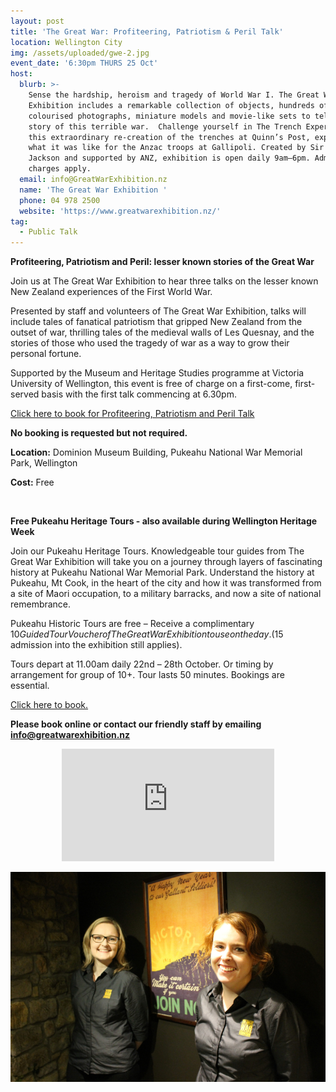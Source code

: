 ```yaml
---
layout: post
title: 'The Great War: Profiteering, Patriotism & Peril Talk'
location: Wellington City
img: /assets/uploaded/gwe-2.jpg
event_date: '6:30pm THURS 25 Oct'
host:
  blurb: >-
    Sense the hardship, heroism and tragedy of World War I. The Great War
    Exhibition includes a remarkable collection of objects, hundreds of
    colourised photographs, miniature models and movie-like sets to tell the
    story of this terrible war.  Challenge yourself in The Trench Experience! In
    this extraordinary re-creation of the trenches at Quinn’s Post, experience
    what it was like for the Anzac troops at Gallipoli. Created by Sir Peter
    Jackson and supported by ANZ, exhibition is open daily 9am–6pm. Admission
    charges apply. 
  email: info@GreatWarExhibition.nz
  name: 'The Great War Exhibition '
  phone: 04 978 2500
  website: 'https://www.greatwarexhibition.nz/'
tag:
  - Public Talk
---
```

**Profiteering, Patriotism and Peril: lesser known stories of the Great War**

Join us at The Great War Exhibition to hear three talks on the lesser known New Zealand experiences of the First World War. 

Presented by staff and volunteers of The Great War Exhibition, talks will include tales of fanatical patriotism that gripped New Zealand from the outset of war, thrilling tales of the medieval walls of Les Quesnay, and the stories of those who used the tragedy of war as a way to grow their personal fortune. 

Supported by the Museum and Heritage Studies programme at Victoria University of Wellington, this event is free of charge on a first-come, first-served basis with the first talk commencing at 6.30pm.

[Click here to book for Profiteering, Patriotism and Peril Talk](https://greatwarexhibition.rezdy.com/259998/profiteering-patriotism-and-peril-lesser-known-stories-of-the-great-war)

**No booking is requested but not required.**

**Location:** Dominion Museum Building, Pukeahu National War Memorial Park, Wellington

**Cost:** Free

<br>

**Free Pukeahu Heritage Tours - also available during Wellington Heritage Week**

Join our Pukeahu Heritage Tours. Knowledgeable tour guides from The Great War Exhibition will take you on a journey through layers of fascinating history at Pukeahu National War Memorial Park. Understand the history at Pukeahu, Mt Cook, in the heart of the city and how it was transformed from a site of Maori occupation, to a military barracks, and now a site of national remembrance. 

Pukeahu Historic Tours are free – Receive a complimentary $10 Guided Tour Voucher of The Great War Exhibition to use on the day. ($15 admission into the exhibition still applies).

Tours depart at 11.00am daily 22nd – 28th  October.  Or timing by arrangement for group of 10+. Tour lasts 50 minutes. Bookings are essential. 

[Click here to book.](https://greatwarexhibition.rezdy.com/192522/history-at-pukeahu-national-war-memorial-park-tour-great-war-exhibition-entry)

**Please book online or contact our friendly staff by emailing info@greatwarexhibition.nz**

<center><iframe src="https://www.facebook.com/plugins/page.php?href=https%3A%2F%2Fwww.facebook.com%2FGreatWarExhibition%2F&tabs=header&width=340&height=180&small_header=false&adapt_container_width=true&hide_cover=false&show_facepile=false&appId" width="340" height="180" style="border:none;overflow:hidden" scrolling="no" frameborder="0" allowTransparency="true" allow="encrypted-media"></iframe></center>

![null](/assets/uploaded/gwe-2.png)
